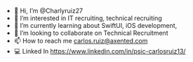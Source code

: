 - 👋 Hi, I’m @Charlyruiz27
- 👀 I’m interested in IT recruiting, technical recruiting
- 🌱 I’m currently learning about SwiftUI, iOS development, 
- 💞️ I’m looking to collaborate on Technical Recruitment
- 📫 How to reach me carlos.ruiz@axented.com
- 💻 Linked In https://www.linkedin.com/in/psic-carlosruiz13/ 

<!---
Charlyruiz27/Charlyruiz27 is a ✨ special ✨ repository because its `README.md` (this file) appears on your GitHub profile.
You can click the Preview link to take a look at your changes.
--->

